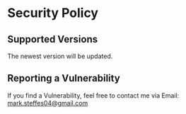 # Security Policy

## Supported Versions

The newest version will be updated.

## Reporting a Vulnerability
If you find a Vulnerability, feel free to contact me via Email: mark.steffes04@gmail.com

